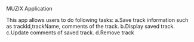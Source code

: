 MUZIX Application

This app allows users to do following tasks:
a.Save track information such as trackId,trackName, comments of the track.
b.Display saved track.
c.Update comments of saved track.
d.Remove track
